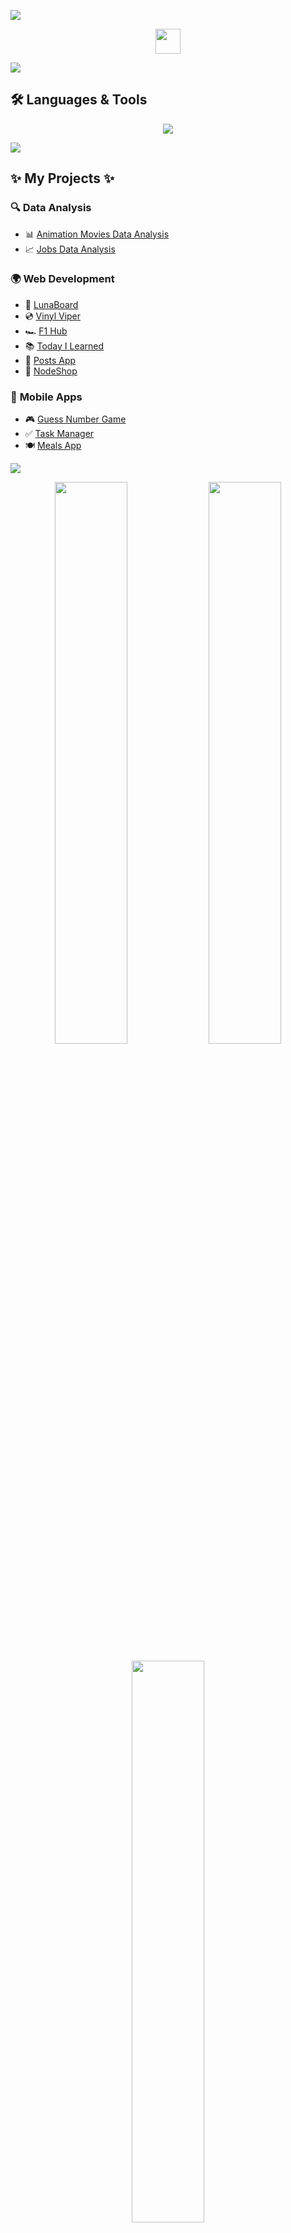 
<a href="https://www.youtube.com/watch?v=dQw4w9WgXcQ"><img src="https://user-images.githubusercontent.com/73097560/115834477-dbab4500-a447-11eb-908a-139a6edaec5c.gif"></a>

<p align="center">
  <img src="https://cultofthepartyparrot.com/parrots/hd/60fpsparrot.gif" width="40"/>
</p>
<a href="https://www.youtube.com/watch?v=dQw4w9WgXcQ"><img src="https://user-images.githubusercontent.com/73097560/115834477-dbab4500-a447-11eb-908a-139a6edaec5c.gif"></a>


## 🛠️ Languages & Tools  
<p align="center">
  <img src="https://skillicons.dev/icons?i=cpp,cs,bash,java,py,html,css,bootstrap,tailwind,js,ts,react,nextjs,nodejs,express,graphql,php,laravel,dotnet,figma,git,github,mysql,sequelize,postgres,mongodb,supabase,netlify,postman,unity" />
</p>

<a href="https://www.youtube.com/watch?v=dQw4w9WgXcQ"><img src="https://user-images.githubusercontent.com/73097560/115834477-dbab4500-a447-11eb-908a-139a6edaec5c.gif"></a>

## ✨ My Projects  ✨

### 🔍 **Data Analysis**
- 📊 [Animation Movies Data Analysis](https://github.com/victoriababala/Animation_project)  
- 📈 [Jobs Data Analysis](https://github.com/victoriababala/jobsDataAnalysis)  

### 🌍 **Web Development**
- 🌙 [LunaBoard](https://github.com/victoriababala/lb) 
- 💿 [Vinyl Viper](https://github.com/victoriababala/vinylviper)
- 🏎️ [F1 Hub](https://github.com/victoriababala/JsGroupProject)  
- 📚 [Today I Learned](https://github.com/victoriababala/today-i-learned)  
- 📝 [Posts App](https://github.com/victoriababala/posts-app)  
- 🛒 [NodeShop](https://github.com/victoriababala/nodeShop)  

### 📱 **Mobile Apps**
- 🎮 [Guess Number Game](https://github.com/victoriababala/guessNumbergame)  
- ✅ [Task Manager](https://github.com/victoriababala/TaskManager)  
- 🍽️ [Meals App](https://github.com/victoriababala/MealsApp)  

<a href="https://www.youtube.com/watch?v=dQw4w9WgXcQ"><img src="https://user-images.githubusercontent.com/73097560/115834477-dbab4500-a447-11eb-908a-139a6edaec5c.gif"></a>

<p align="center">
  <img src="https://github-readme-stats.vercel.app/api?username=victoriababala&show_icons=true&theme=tokyonight" width="48%"/>
  <img src="https://github-readme-streak-stats.herokuapp.com/?user=victoriababala&theme=tokyonight" width="48%"/>
</p>

<p align="center">
  <img src="https://github-readme-stats.vercel.app/api/top-langs/?username=victoriababala&theme=tokyonight&layout=compact" width="48%"/>
</p>

<a href="https://www.youtube.com/watch?v=dQw4w9WgXcQ"><img src="https://user-images.githubusercontent.com/73097560/115834477-dbab4500-a447-11eb-908a-139a6edaec5c.gif"></a>
